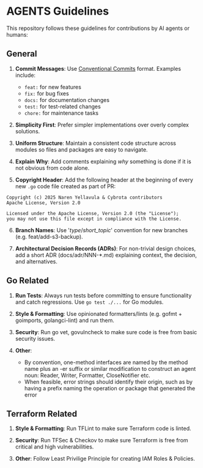 # AGENTS Guidelines

This repository follows these guidelines for contributions by AI agents or humans:

## General

1. **Commit Messages**: Use [Conventional Commits](https://www.conventionalcommits.org/) format. Examples include:
   - `feat:` for new features
   - `fix:` for bug fixes
   - `docs:` for documentation changes
   - `test:` for test-related changes
   - `chore:` for maintenance tasks

2. **Simplicity First**: Prefer simpler implementations over overly complex solutions.

3. **Uniform Structure**: Maintain a consistent code structure across modules so files and packages are easy to navigate.

4. **Explain Why**: Add comments explaining *why* something is done if it is not obvious from code alone.

5. **Copyright Header**: Add the following header at the beginning of every new `.go` code file created as part of PR:

  ```
  Copyright (c) 2025 Naren Yellavula & Cybrota contributors
  Apache License, Version 2.0

  Licensed under the Apache License, Version 2.0 (the "License");
  you may not use this file except in compliance with the License.
  ```
6. **Branch Names**: Use '_type_/_short_topic_' convention for new branches (e.g. feat/add-s3-backup).

7. **Architectural Decision Records (ADRs)**: For non-trivial design choices, add a short ADR (docs/adr/NNN-*.md) explaining context, the decision, and alternatives.

## Go Related

1. **Run Tests**: Always run tests before committing to ensure functionality and catch regressions. Use `go test ./...` for Go modules.

2. **Style & Formatting**: Use opinionated formatters/lints (e.g. gofmt + goimports, golangci-lint) and run them.

3. **Security**: Run go vet, govulncheck to make sure code is free from basic security issues.

4. **Other**:
   * By convention, one-method interfaces are named by the method name plus an -er suffix or similar modification to construct an agent noun: Reader, Writer, Formatter, CloseNotifier etc.
   * When feasible, error strings should identify their origin, such as by having a prefix naming the operation or package that generated the error


## Terraform Related

1. **Style & Formatting**: Run TFLint to make sure Terraform code is linted.

2. **Security**: Run TFSec & Checkov to make sure Terraform is free from critical and high vulnerabilities.

3. **Other**: Follow Least Privilige Principle for creating IAM Roles & Policies.

